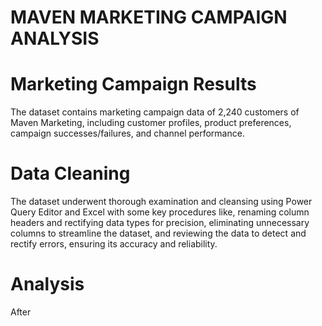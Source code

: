 # MAVEN  MARKETING  CAMPAIGN  ANALYSIS

#  Marketing Campaign Results
The dataset contains marketing campaign data of 2,240 customers of Maven Marketing, including
customer profiles, product preferences, campaign successes/failures, and channel performance.

# Data Cleaning

The dataset underwent thorough examination and cleansing using Power Query Editor and Excel with some key procedures like, renaming column headers and rectifying data types for precision, eliminating unnecessary columns to streamline the dataset, and reviewing the data to detect and rectify errors, ensuring its accuracy and reliability.

# Analysis
After 
